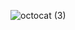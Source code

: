 ![octocat (3)](https://user-images.githubusercontent.com/31622166/89435945-f011ab00-d71b-11ea-82ab-4e717aaaf380.jpg)


